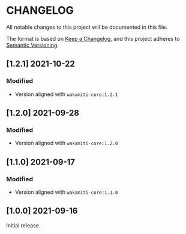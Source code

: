 # CHANGELOG


All notable changes to this project will be documented in this file.

The format is based on [Keep a Changelog][1],
and this project adheres to [Semantic Versioning][2].

## [1.2.1] 2021-10-22
### Modified
- Version aligned with `wakamiti-core:1.2.1`

## [1.2.0] 2021-09-28
### Modified
- Version aligned with `wakamiti-core:1.2.0`

## [1.1.0] 2021-09-17

### Modified
- Version aligned with `wakamiti-core:1.1.0`

## [1.0.0] 2021-09-16

Initial release.


[1]: <https://keepachangelog.com/en/1.0.0/>
[2]: <https://semver.org>
